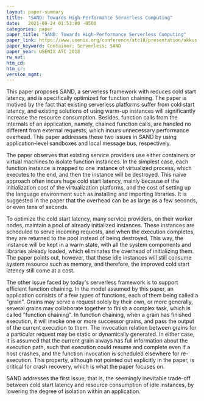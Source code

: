 ```yaml
---
layout: paper-summary
title:  "SAND: Towards High-Performance Serverless Computing"
date:   2021-09-24 01:53:00 -0500
categories: paper
paper_title: "SAND: Towards High-Performance Serverless Computing"
paper_link: https://www.usenix.org/conference/atc18/presentation/akkus
paper_keyword: Container; Serverless; SAND
paper_year: USENIX ATC 2018
rw_set:
htm_cd:
htm_cr:
version_mgmt:
--- 
```


This paper proposes SAND, a serverless framework with reduces cold start latency, and is specifically optimized for 
function chaining. The paper is motived by the fact that existing serverless
platforms suffer from cold start latency, and existing solutions of using warm-up instances will significantly increase
the resource consumption. Besides, function calls from the internals of an application, namely, chained function calls,
are handled no different from external requests, which incurs unnecessary performance overhead.
This paper addresses these two issues in SAND by using application-level sandboxes and local message bus, respectively.

The paper observes that existing service providers use either containers or virtual machines to isolate function 
instances. In the simplest case, each function instance is mapped to one instance of virtualized process, which executes
to the end, and then the instance will be destroyed. 
This naive approach often incurs huge cold start latency, mainly because of the initialization cost of the 
virtualization platforms, and the cost of setting up the language environment such as installing and importing
libraries. It is suggested in the paper that the overhead can be as large as a few seconds, or even tens of seconds.

To optimize the cold start latency, many service providers, on their worker nodes, maintain a pool of already 
initialized instances. These instances are scheduled to serve incoming requests, and when the execution completes,
they are returned to the pool instead of being destroyed. This way, the instance will be kept in a warm state,
with all the system components and libraries already loaded, which eliminates the overhead of initializing them.
The paper points out, however, that these idle instances will still consume system resource such as memory, and 
therefore, the improved cold start latency still come at a cost.

The other issue faced by today's serverless framework is to support efficient function chaining. 
In the model assumed by this paper, an application consists of a few types of functions, each of them being called a 
"grain". Grains may serve a request solely by their own, or more generally, several grains may collaborate together to 
finish a complex task, which is called "function chaining". 
In function chaining, when a grain has finished execution, it will invoke one or more successor grains, and pass the 
output of the current execution to them. 
The invocation relation between grains for a particular request may be static or dynamically generated. In either case, 
it is assumed that the current grain always has full information about the execution path, such that execution could 
resume and complete even if a host crashes, and the function invocation is scheduled elsewhere for re-execution.
This property, although not pointed out explicitly in the paper, is critical for crash recovery, which is what the
paper focuses on.

SAND addresses the first issue, that is, the seemingly inevitable trade-off between cold start latency and resource 
consumption of idle instances, by lowering the degree of isolation within an application.